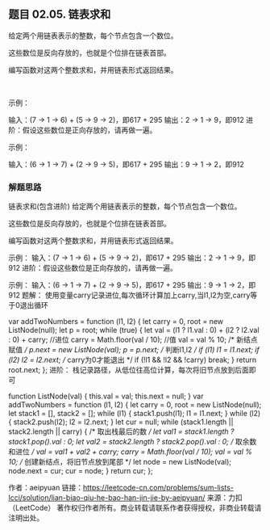 ## 题目 02.05. 链表求和
给定两个用链表表示的整数，每个节点包含一个数位。

这些数位是反向存放的，也就是个位排在链表首部。

编写函数对这两个整数求和，并用链表形式返回结果。

 

示例：

输入：(7 -> 1 -> 6) + (5 -> 9 -> 2)，即617 + 295
输出：2 -> 1 -> 9，即912
进阶：假设这些数位是正向存放的，请再做一遍。

示例：

输入：(6 -> 1 -> 7) + (2 -> 9 -> 5)，即617 + 295
输出：9 -> 1 -> 2，即912


### 解题思路
  链表求和(包含进阶)
给定两个用链表表示的整数，每个节点包含一个数位。

这些数位是反向存放的，也就是个位排在链表首部。

编写函数对这两个整数求和，并用链表形式返回结果。


示例：
输入：(7 -> 1 -> 6) + (5 -> 9 -> 2)，即617 + 295
输出：2 -> 1 -> 9，即912
进阶：假设这些数位是正向存放的，请再做一遍。


示例：
输入：(6 -> 1 -> 7) + (2 -> 9 -> 5)，即617 + 295
输出：9 -> 1 -> 2，即912
题解：
使用变量carry记录进位,每次循环计算加上carry,当l1,l2为空,carry等于0退出循环


var addTwoNumbers = function (l1, l2) {
    let carry = 0, root = new ListNode(null);
    let p = root;
    while (true) {
        let val = (l1 ? l1.val : 0) + (l2 ? l2.val : 0) + carry;
        //进位
        carry = Math.floor(val / 10);
        //值
        val = val % 10;
        /* 新结点赋值 */
        p.next = new ListNode(val);
        p = p.next;
        /* 判断l1,l2 */
        if (l1) l1 = l1.next;
        if (l2) l2 = l2.next;
        /* carry为0才能退出 */
        if (!l1 && !l2 && !carry)
            break;
    }
    return root.next;
};
进阶：
栈记录路径，从低位往高位计算，每次将旧节点放到后面即可


function ListNode(val) {
    this.val = val;
    this.next = null;
}
var addTwoNumbers = function (l1, l2) {
    let carry = 0, root = new ListNode(null);
    let stack1 = [], stack2 = [];
    while (l1) {
        stack1.push(l1);
        l1 = l1.next;
    }
    while (l2) {
        stack2.push(l2);
        l2 = l2.next;
    }
    let cur = null;
    while (stack1.length || stack2.length || carry) {
        /* 取出栈最后的数 */
        let val1 = stack1.length ? stack1.pop().val : 0;
        let val2 = stack2.length ? stack2.pop().val : 0;
        /* 取余数和进位 */
        val = val1 + val2 + carry;
        carry = Math.floor(val / 10);
        val = val % 10;
        /* 创建新结点，将旧节点放到尾部 */
        let node = new ListNode(val);
        node.next = cur;
        cur = node;
    }
    return cur;
};

作者：aeipyuan
链接：https://leetcode-cn.com/problems/sum-lists-lcci/solution/lian-biao-qiu-he-bao-han-jin-jie-by-aeipyuan/
来源：力扣（LeetCode）
著作权归作者所有。商业转载请联系作者获得授权，非商业转载请注明出处。